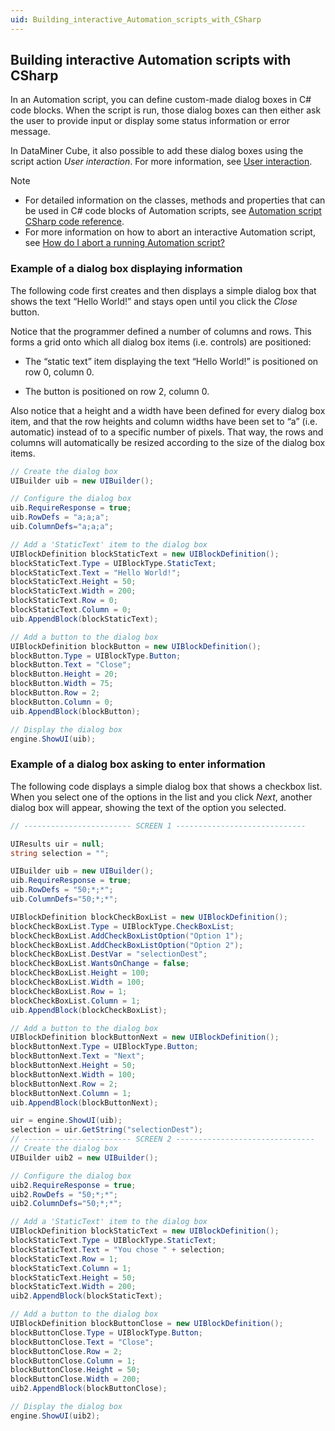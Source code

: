 ```yaml
---
uid: Building_interactive_Automation_scripts_with_CSharp
---
```


## Building interactive Automation scripts with CSharp

In an Automation script, you can define custom-made dialog boxes in C# code blocks. When the script is run, those dialog boxes can then either ask the user to provide input or display some status information or error message.

In DataMiner Cube, it also possible to add these dialog boxes using the script action *User interaction*. For more information, see [User interaction](User_interaction.md).

> [!NOTE]
> - For detailed information on the classes, methods and properties that can be used in C# code blocks of Automation scripts, see [Automation script CSharp code reference](xref:CsharpReference#automation-script-csharp-code-reference).
> - For more information on how to abort an interactive Automation script, see [How do I abort a running Automation script?](How_do_I_abort_a_running_Automation_script.md)

### Example of a dialog box displaying information

The following code first creates and then displays a simple dialog box that shows the text “Hello World!” and stays open until you click the *Close* button.

Notice that the programmer defined a number of columns and rows. This forms a grid onto which all dialog box items (i.e. controls) are positioned:

- The “static text” item displaying the text “Hello World!” is positioned on row 0, column 0.

- The button is positioned on row 2, column 0.

Also notice that a height and a width have been defined for every dialog box item, and that the row heights and column widths have been set to “a” (i.e. automatic) instead of to a specific number of pixels. That way, the rows and columns will automatically be resized according to the size of the dialog box items.

```cs
// Create the dialog box
UIBuilder uib = new UIBuilder();

// Configure the dialog box
uib.RequireResponse = true;
uib.RowDefs = "a;a;a";
uib.ColumnDefs="a;a;a";

// Add a 'StaticText' item to the dialog box
UIBlockDefinition blockStaticText = new UIBlockDefinition();
blockStaticText.Type = UIBlockType.StaticText;
blockStaticText.Text = "Hello World!";
blockStaticText.Height = 50;
blockStaticText.Width = 200;
blockStaticText.Row = 0;
blockStaticText.Column = 0;
uib.AppendBlock(blockStaticText);

// Add a button to the dialog box
UIBlockDefinition blockButton = new UIBlockDefinition();
blockButton.Type = UIBlockType.Button;
blockButton.Text = "Close";
blockButton.Height = 20;
blockButton.Width = 75;
blockButton.Row = 2;
blockButton.Column = 0;
uib.AppendBlock(blockButton);

// Display the dialog box
engine.ShowUI(uib);
```

### Example of a dialog box asking to enter information

The following code displays a simple dialog box that shows a checkbox list. When you select one of the options in the list and you click *Next*, another dialog box will appear, showing the text of the option you selected.

```cs
// ------------------------ SCREEN 1 -----------------------------

UIResults uir = null;
string selection = "";

UIBuilder uib = new UIBuilder();
uib.RequireResponse = true;
uib.RowDefs = "50;*;*";
uib.ColumnDefs="50;*;*";

UIBlockDefinition blockCheckBoxList = new UIBlockDefinition();
blockCheckBoxList.Type = UIBlockType.CheckBoxList;
blockCheckBoxList.AddCheckBoxListOption("Option 1");
blockCheckBoxList.AddCheckBoxListOption("Option 2");
blockCheckBoxList.DestVar = "selectionDest";
blockCheckBoxList.WantsOnChange = false;
blockCheckBoxList.Height = 100;
blockCheckBoxList.Width = 100;
blockCheckBoxList.Row = 1;
blockCheckBoxList.Column = 1;
uib.AppendBlock(blockCheckBoxList);

// Add a button to the dialog box
UIBlockDefinition blockButtonNext = new UIBlockDefinition();
blockButtonNext.Type = UIBlockType.Button;
blockButtonNext.Text = "Next";
blockButtonNext.Height = 50;
blockButtonNext.Width = 100;
blockButtonNext.Row = 2;
blockButtonNext.Column = 1;
uib.AppendBlock(blockButtonNext);

uir = engine.ShowUI(uib);
selection = uir.GetString("selectionDest");
// ------------------------ SCREEN 2 -------------------------------
// Create the dialog box
UIBuilder uib2 = new UIBuilder();

// Configure the dialog box
uib2.RequireResponse = true;
uib2.RowDefs = "50;*;*";
uib2.ColumnDefs="50;*;*";

// Add a 'StaticText' item to the dialog box
UIBlockDefinition blockStaticText = new UIBlockDefinition();
blockStaticText.Type = UIBlockType.StaticText;
blockStaticText.Text = "You chose " + selection;
blockStaticText.Row = 1;
blockStaticText.Column = 1;
blockStaticText.Height = 50;
blockStaticText.Width = 200;
uib2.AppendBlock(blockStaticText);

// Add a button to the dialog box
UIBlockDefinition blockButtonClose = new UIBlockDefinition();
blockButtonClose.Type = UIBlockType.Button;
blockButtonClose.Text = "Close";
blockButtonClose.Row = 2;
blockButtonClose.Column = 1;
blockButtonClose.Height = 50;
blockButtonClose.Width = 200;
uib2.AppendBlock(blockButtonClose);

// Display the dialog box
engine.ShowUI(uib2);
```
